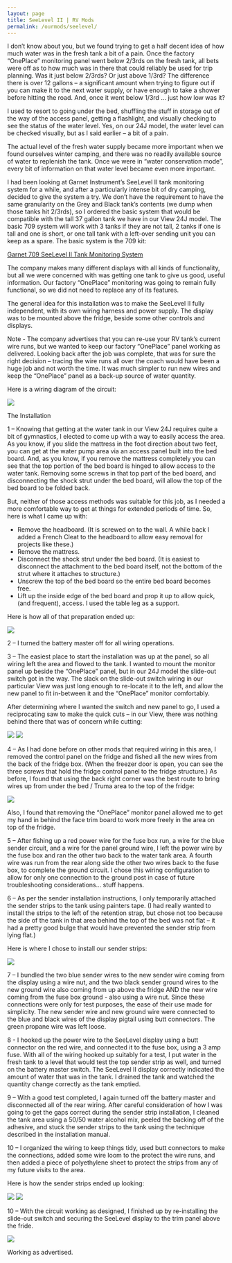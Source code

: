 ```yaml
---
layout: page
title: SeeLevel II | RV Mods
permalink: /ourmods/seelevel/
---
```

I don’t know about you, but we found trying to get a half decent idea of how much water was in the fresh tank a bit of a pain.  Once the factory “OnePlace” monitoring panel went below 2/3rds on the fresh tank, all bets were off as to how much was in there that could reliably be used for trip planning.  Was it just below 2/3rds?  Or just above 1/3rd?  The difference there is over 12 gallons – a significant amount when trying to figure out if you can make it to the next water supply, or have enough to take a shower before hitting the road.  And, once it went below 1/3rd ... just how low was it?

I used to resort to going under the bed, shuffling the stuff in storage out of the way of the access panel, getting a flashlight, and visually checking to see the status of the water level.  Yes, on our 24J model, the water level can be checked visually, but as I said earlier – a bit of a pain.

The actual level of the fresh water supply became more important when we found ourselves winter camping, and there was no readily available source of water to replenish the tank.  Once we were in “water conservation mode”, every bit of information on that water level became even more important.

I had been looking at Garnet Instrument’s SeeLevel II tank monitoring system for a while, and after a particularly intense bit of dry camping, decided to give the system a try.  We don’t have the requirement to have the same granularity on the Grey and Black tank’s contents (we dump when those tanks hit 2/3rds), so I ordered the basic system that would be compatible with the tall 37 gallon tank we have in our View 24J model.  The basic 709 system will work with 3 tanks if they are not tall, 2 tanks if one is tall and one is short, or one tall tank with a left-over sending unit you can keep as a spare.  The basic system is the 709 kit:

<a href = "https://www.rvupgradestore.com/Garnett-Technologies-Model-709-SeeLeveL-II-p/709-1003.htm " target="_blank">Garnet 709 SeeLevel II Tank Monitoring System </a>

The company makes many different displays with all kinds of functionality, but all we were concerned with was getting one tank to give us good, useful information.  Our factory “OnePlace” monitoring was going to remain fully functional, so we did not need to replace any of its features.

The general idea for this installation was to make the SeeLevel II fully independent, with its own wiring harness and power supply.  The display was to be mounted above the fridge, beside some other controls and displays.

Note - The company advertises that you can re-use your RV tank’s current wire runs, but we wanted to keep our factory “OnePlace” panel working as delivered.  Looking back after the job was complete, that was for sure the right decision – tracing the wire runs all over the coach would have been a huge job and not worth the time.  It was much simpler to run new wires and keep the “OnePlace” panel as a back-up source of water quantity.

Here is a wiring diagram of the circuit:

<img src="/assets/webseelevelwiringdiagram.jpg"/>  
 
The Installation

1 – Knowing that getting at the water tank in our View 24J requires quite a bit of gymnastics, I elected to come up with a way to easily access the area.  As you know, if you slide the mattress in the foot direction about two feet, you can get at the water pump area via an access panel built into the bed board.  And, as you know, if you remove the mattress completely you can see that the top portion of the bed board is hinged to allow access to the water tank.  Removing some screws in that top part of the bed board, and disconnecting the shock strut under the bed board, will allow the top of the bed board to be folded back.

But, neither of those access methods was suitable for this job, as I needed a more comfortable way to get at things for extended periods of time.  So, here is what I came up with:

-	Remove the headboard. (It is screwed on to the wall.  A while back I added a French Cleat to the headboard to allow easy removal for projects like these.)
-	Remove the mattress.
-	Disconnect the shock strut under the bed board.  (It is easiest to disconnect the attachment to the bed board itself, not the bottom of the strut where it attaches to structure.)
-	Unscrew the top of the bed board so the entire bed board becomes free.
-	Lift up the inside edge of the bed board and prop it up to allow quick, (and frequent), access.  I used the table leg as a support.

Here is how all of that preparation ended up:

<img src="/assets/webseelevel1.jpg"/>  

2 – I turned the battery master off for all wiring operations.

3 – The easiest place to start the installation was up at the panel, so all wiring left the area and flowed to the tank.  I wanted to mount the monitor panel up beside the “OnePlace” panel, but in our 24J model the slide-out switch got in the way.  The slack on the slide-out switch wiring in our particular View was just long enough to re-locate it to the left, and allow the new panel to fit in-between it and the “OnePlace” monitor comfortably.

After determining where I wanted the switch and new panel to go, I used a reciprocating saw to make the quick cuts – in our View, there was nothing behind there that was of concern while cutting:

<img src="/assets/webseelevel2.jpg"/>  

<img src="/assets/webseelevel3.jpg"/>  

4 – As I had done before on other mods that required wiring in this area, I removed the control panel on the fridge and fished all the new wires from the back of the fridge box.  (When the freezer door is open, you can see the three screws that hold the fridge control panel to the fridge structure.)  As before, I found that using the back right corner was the best route to bring wires up from under the bed / Truma area to the top of the fridge:

<img src="/assets/fridge-panel-off-web.jpg"/>  

Also, I found that removing the “OnePlace” monitor panel allowed me to get my hand in behind the face trim board to work more freely in the area on top of the fridge.

5 – After fishing up a red power wire for the fuse box run, a wire for the blue sender circuit, and a wire for the panel ground wire, I left the power wire by the fuse box and ran the other two back to the water tank area.  A fourth wire was run from the rear along side the other two wires back to the fuse box, to complete the ground circuit.  I chose this wiring configuration to allow for only one connection to the ground post in case of future troubleshooting considerations... stuff happens.

6 – As per the sender installation instructions, I only temporarily attached the sender strips to the tank using painters tape.  (I had really wanted to install the strips to the left of the retention strap, but chose not too because the side of the tank in that area behind the top of the bed was not flat – it had a pretty good bulge that would have prevented the sender strip from lying flat.)

Here is where I chose to install our sender strips:

<img src="/assets/webseelevel5.jpg"/>  

7 – I bundled the two blue sender wires to the new sender wire coming from the display using a wire nut, and the two black sender ground wires to the new ground wire also coming from up above the fridge AND the new wire coming from the fuse box ground - also using a wire nut.  Since these connections were only for test purposes, the ease of their use made for simplicity.  The new sender wire and new ground wire were connected to the blue and black wires of the display pigtail using butt connectors.  The green propane wire was left loose.

8 - I hooked up the power wire to the SeeLevel display using a butt connector on the red wire, and connected it to the fuse box, using a 3 amp fuse.  With all of the wiring hooked up suitably for a test, I put water in the fresh tank to a level that would test the top sender strip as well, and turned on the battery master switch.  The SeeLevel II display correctly indicated the amount of water that was in the tank.  I drained the tank and watched the quantity change correctly as the tank emptied.

9 – With a good test completed, I again turned off the battery master and disconnected all of the rear wiring.   After careful consideration of how I was going to get the gaps correct during the sender strip installation, I cleaned the tank area using a 50/50 water alcohol mix, peeled the backing off of the adhesive, and stuck the sender strips to the tank using the technique described in the installation manual.  

10 – I organized the wiring to keep things tidy, used butt connectors to make the connections, added some wire loom to the protect the wire runs, and then added a piece of polyethylene sheet to protect the strips from any of my future visits to the area.

Here is how the sender strips ended up looking:

<img src="/assets/webseelevel7.jpg"/>  

<img src="/assets/webseelevel8.jpg"/>  

10 – With the circuit working as designed, I finished up by re-installing the slide-out switch and securing the SeeLevel display to the trim panel above the fride.  

<img src="/assets/webseelevel9.jpg"/>  

Working as advertised.





